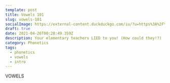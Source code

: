 ```yaml
---
template: post
title: Vowels 101
slug: vowels-101
socialImage: https://external-content.duckduckgo.com/iu/?u=https%3A%2F%2Fi.ytimg.com%2Fvi%2FUBDZyAuFjDY%2Fmaxresdefault.jpg&f=1&nofb=1
draft: true
date: 2021-04-26T00:28:49.359Z
description: Your elementary teachers LIED to you! (How could they!?)
category: Phonetics
tags:
  - phonetics
  - vowels
  - intro
---
```

VOWELS